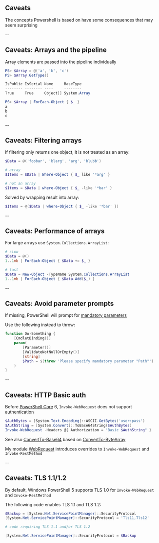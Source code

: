 <!-- .slide: id="caveats" -->

## Caveats

The concepts Powershell is based on have some consequences that may seem surprising

--

<!-- .slide: id="pipeline_array" -->

## Caveats: Arrays and the pipeline

Array elements are passed into the pipeline individually

```powershell
PS> $Array = @('a', 'b', 'c')
PS> $Array.GetType()

IsPublic IsSerial Name     BaseType
-------- -------- ----     --------
True     True     Object[] System.Array

PS> $Array | ForEach-Object { $_ }
a
b
c
```

--

<!-- .slide: id="array_filters" -->

## Caveats: Filtering arrays

If filtering only returns one object, it is not treated as an array:

```powershell
$Data = @('foobar', 'blarg', 'arg', 'blubb')

# array
$Items = $Data | Where-Object { $_ like '*arg' }

# not an array
$Items = $Data | where-Object { $_ -like '*bar' }
```

Solved by wrapping result into array:

```powershell
$Items = @($Data | where-Object { $_ -like '*bar' })
```

--

<!-- .slide: id="array_performance" -->

## Caveats: Performance of arrays

For large arrays use `System.Collections.ArrayList`:

```powershell
# slow
$Data = @()
1..1mb | ForEach-Object { $Data += $_ }

# fast
$Data = New-Object -TypeName System.Collections.ArrayList
1..1mb | ForEach-Object { $Data.Add($_) }
```

--

<!-- .slide: id="parameter_prompt" -->

## Caveats: Avoid parameter prompts

If missing, PowerShell will prompt for [mandatory parameters](#/parameter_validation)

Use the following instead to throw:

```powershell
function Do-Something {
    [CmdletBinding()]
    param(
        [Parameter()]
        [ValidateNotNullOrEmpty()]
        [string]
        $Path = $(throw 'Please specify mandatory parameter "Path"')
    )
}
```

--

<!-- .slide: id="basic_authentication" -->

## Caveats: HTTP Basic auth

Before [PowerShell Core](#/cross_platform) 6, `Invoke-WebRequest` does not support authentication

```powershell
$AuthBytes = [System.Text.Encoding]::ASCII.GetBytes('user:pass')
$AuthString = [System.Convert]::ToBase64String($AuthBytes)
Invoke-WebRequest -Headers @{ Authorization = "Basic $AuthString" }
```

See also [ConvertTo-Base64](https://github.com/nicholasdille/PowerShell-Helpers/blob/master/Helpers/Public/ConvertTo-Base64.ps1) based on [ConvertTo-ByteArray](https://github.com/nicholasdille/PowerShell-Helpers/blob/master/Helpers/Public/ConvertTo-ByteArray.ps1)

My module [WebRequest](https://github.com/nicholasdille/PowerShell-WebRequest) introduces overrides to `Invoke-WebRequest` and `Invoke-RestMethod`

--

<!-- .slide: id="tls" -->

## Caveats: TLS 1.1/1.2

By default, Windows PowerShell 5 supports TLS 1.0 for `Invoke-WebRequest` and `Invoke-RestMethod`

The following code enables TLS 1.1 and TLS 1.2:

```powershell
$Backup = [System.Net.ServicePointManager]::SecurityProtocol
[System.Net.ServicePointManager]::SecurityProtocol = 'Tls11,Tls12'

# code requiring TLS 1.1 and/or TLS 1.2

[System.Net.ServicePointManager]::SecurityProtocol = $Backup
```
